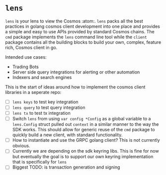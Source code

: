 # `lens`

`lens` is your lens to view the Cosmos :atom:. `lens` packs all the best practices in golang cosmos client development into one place and provides a simple and easy to use APIs provided by standard Cosmos chains. The `cmd` package implements the `lens` command line tool while the `client` package contains all the building blocks to build your own, complex, feature rich, Cosmos client in go.

Intended use cases:
- Trading Bots
- Server side query integrations for alerting or other automation
- Indexers and search engines

This is the start of ideas around how to implement the cosmos client libraries in a seperate repo:

- [ ] `lens keys` to test key integration
- [ ] `lens query` to test query integration
- [ ] `lens tx` to test tx integration
- [ ] Switch `lens` from using `var config *Config` as a global variable to a `lens.Config` struct pulled out `context` in a similar manner to the way the SDK works. This should allow for generic reuse of the `cmd` package to quickly build a new client, with standard functionality.
- [ ] How to instantiate and use the GRPC golang client? This is not currently obvious.
- [ ] Currently we are depending on the sdk keyring libs. This is fine for now but eventually the goal is to support our own keyring implementation that is specifically for `lens`
- [ ] Biggest TODO: is transaction generation and signing
